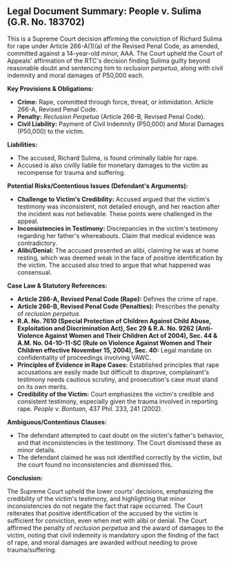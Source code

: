 ## Legal Document Summary: People v. Sulima (G.R. No. 183702)

This is a Supreme Court decision affirming the conviction of Richard Sulima for rape under Article 266-A(1)(a) of the Revised Penal Code, as amended, committed against a 14-year-old minor, AAA. The Court upheld the Court of Appeals' affirmation of the RTC's decision finding Sulima guilty beyond reasonable doubt and sentencing him to *reclusion perpetua*, along with civil indemnity and moral damages of P50,000 each.

**Key Provisions & Obligations:**

*   **Crime:** Rape, committed through force, threat, or intimidation. Article 266-A, Revised Penal Code.
*   **Penalty:** *Reclusion Perpetua* (Article 266-B, Revised Penal Code).
*   **Civil Liability:** Payment of Civil Indemnity (P50,000) and Moral Damages (P50,000) to the victim.

**Liabilities:**

*   The accused, Richard Sulima, is found criminally liable for rape.
*   Accused is also civilly liable for monetary damages to the victim as recompense for trauma and suffering.

**Potential Risks/Contentious Issues (Defendant's Arguments):**

*   **Challenge to Victim's Credibility:** Accused argued that the victim's testimony was inconsistent, not detailed enough, and her reaction after the incident was not believable. These points were challenged in the appeal.
*   **Inconsistencies in Testimony:** Discrepancies in the victim's testimony regarding her father's whereabouts. Claim that medical evidence was contradictory.
*   **Alibi/Denial:** The accused presented an alibi, claiming he was at home resting, which was deemed weak in the face of positive identification by the victim. The accused also tried to argue that what happened was consensual.

**Case Law & Statutory References:**

*   **Article 266-A, Revised Penal Code (Rape):** Defines the crime of rape.
*   **Article 266-B, Revised Penal Code (Penalties):** Prescribes the penalty of *reclusion perpetua*.
*   **R.A. No. 7610 (Special Protection of Children Against Child Abuse, Exploitation and Discrimination Act), Sec 29 & R.A. No. 9262 (Anti-Violence Against Women and Their Children Act of 2004), Sec. 44 & A.M. No. 04-10-11-SC (Rule on Violence Against Women and Their Children effective November 15, 2004), Sec. 40:** Legal mandate on confidentiality of proceedings involving VAWC.
*   **Principles of Evidence in Rape Cases:** Established principles that rape accusations are easily made but difficult to disprove, complainant's testimony needs cautious scrutiny, and prosecution's case must stand on its own merits.
*   **Credibility of the Victim:** Court emphasizes the victim's credible and consistent testimony, especially given the trauma involved in reporting rape. *People v. Bontuan*, 437 Phil. 233, 241 (2002).

**Ambiguous/Contentious Clauses:**

*   The defendant attempted to cast doubt on the victim's father's behavior, and that inconsistencies in the testimony. The Court dismissed these as minor details.
*   The defendant claimed he was not identified correctly by the victim, but the court found no inconsistencies and dismissed this.

**Conclusion:**

The Supreme Court upheld the lower courts' decisions, emphasizing the credibility of the victim's testimony, and highlighting that minor inconsistencies do not negate the fact that rape occurred. The Court reiterates that positive identification of the accused by the victim is sufficient for conviction, even when met with alibi or denial. The Court affirmed the penalty of *reclusion perpetua* and the award of damages to the victim, noting that civil indemnity is mandatory upon the finding of the fact of rape, and moral damages are awarded without needing to prove trauma/suffering.
